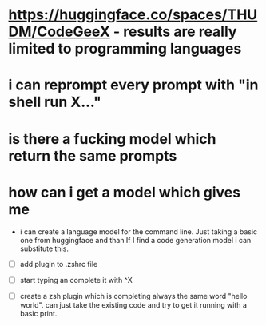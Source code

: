 # https://huggingface.co/spaces/THUDM/CodeGeeX - results are really limited to programming languages 

# i can reprompt every prompt with "in shell run X..."

# is there a fucking model which return the same prompts 

# how can i get a model which gives me 

- i can create a language model for the command line. Just taking a basic one from huggingface and than If I find a code generation model i can substitute this.


- [ ] add plugin to .zshrc file 
- [ ] start typing an complete it with ^X
- [ ] create a zsh plugin which is completing always the same word "hello world". can just take the existing code and try to get it running with a basic print.

